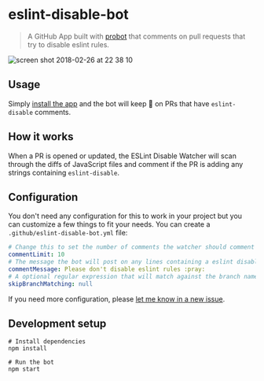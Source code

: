 # eslint-disable-bot

> A GitHub App built with [probot](https://github.com/probot/probot) that comments on pull requests that try to disable eslint rules.

![screen shot 2018-02-26 at 22 38 10](https://user-images.githubusercontent.com/318208/36699828-d1a92b82-1b45-11e8-9a4d-91da0852d7da.png)

## Usage

Simply [install the app](https://github.com/apps/eslint-disable-watcher) and the bot will keep 👀 on PRs that have `eslint-disable` comments.

## How it works

When a PR is opened or updated, the ESLint Disable Watcher will scan through the diffs of JavaScript files and comment if the PR is adding any strings containing `eslint-disable`.

## Configuration

You don't need any configuration for this to work in your project but you can customize a few things to fit your needs. You can create a `.github/eslint-disable-bot.yml` file:

```yml
# Change this to set the number of comments the watcher should comment on a given PR.
commentLimit: 10
# The message the bot will post on any lines containing a eslint disable comment.
commentMessage: Please don't disable eslint rules :pray:
# A optional regular expression that will match against the branch name and not comment on it if it matches.
skipBranchMatching: null
```

If you need more configuration, please [let me know in a new issue](https://github.com/koddsson/eslint-disable-probot/issues/new?title=[Config]&body=Can%20you%20please%20add%20the%20___%20config%20option).


## Development setup

```
# Install dependencies
npm install

# Run the bot
npm start
```
